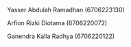 Yasser Abdulah Ramadhan (6706223130)

Arfion Rizki Diotama (6706220072)

Ganendra Kalla Radhya (6706220122)
